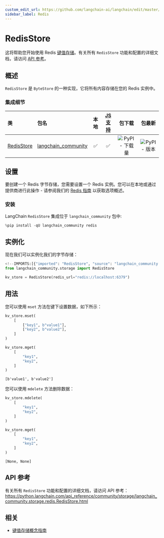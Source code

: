 ```yaml
---
custom_edit_url: https://github.com/langchain-ai/langchain/edit/master/docs/docs/integrations/stores/redis.ipynb
sidebar_label: Redis
---
```

# RedisStore

这将帮助您开始使用 Redis [键值存储](/docs/concepts/#key-value-stores)。有关所有 `RedisStore` 功能和配置的详细文档，请访问 [API 参考](https://python.langchain.com/api_reference/community/storage/langchain_community.storage.redis.RedisStore.html)。

## 概述

`RedisStore` 是 `ByteStore` 的一种实现，它将所有内容存储在您的 Redis 实例中。

### 集成细节

| 类 | 包名 | 本地 | [JS 支持](https://js.langchain.com/docs/integrations/stores/ioredis_storage) | 包下载 | 包最新 |
| :--- | :--- | :---: | :---: |  :---: | :---: |
| [RedisStore](https://python.langchain.com/api_reference/community/storage/langchain_community.storage.redis.RedisStore.html) | [langchain_community](https://python.langchain.com/api_reference/community/index.html) | ✅ | ✅ | ![PyPI - 下载量](https://img.shields.io/pypi/dm/langchain_community?style=flat-square&label=%20) | ![PyPI - 版本](https://img.shields.io/pypi/v/langchain_community?style=flat-square&label=%20) |

## 设置

要创建一个 Redis 字节存储，您需要设置一个 Redis 实例。您可以在本地或通过提供商进行此操作 - 请参阅我们的 [Redis 指南](/docs/integrations/providers/redis) 以获取选项概述。

### 安装

LangChain `RedisStore` 集成位于 `langchain_community` 包中:


```python
%pip install -qU langchain_community redis
```

## 实例化

现在我们可以实例化我们的字节存储：


```python
<!--IMPORTS:[{"imported": "RedisStore", "source": "langchain_community.storage", "docs": "https://python.langchain.com/api_reference/community/storage/langchain_community.storage.redis.RedisStore.html", "title": "RedisStore"}]-->
from langchain_community.storage import RedisStore

kv_store = RedisStore(redis_url="redis://localhost:6379")
```

## 用法

您可以使用 `mset` 方法在键下设置数据，如下所示：


```python
kv_store.mset(
    [
        ["key1", b"value1"],
        ["key2", b"value2"],
    ]
)

kv_store.mget(
    [
        "key1",
        "key2",
    ]
)
```



```output
[b'value1', b'value2']
```


您可以使用 `mdelete` 方法删除数据：


```python
kv_store.mdelete(
    [
        "key1",
        "key2",
    ]
)

kv_store.mget(
    [
        "key1",
        "key2",
    ]
)
```



```output
[None, None]
```


## API 参考

有关所有 `RedisStore` 功能和配置的详细文档，请访问 API 参考： https://python.langchain.com/api_reference/community/storage/langchain_community.storage.redis.RedisStore.html


## 相关

- [键值存储概念指南](/docs/concepts/#key-value-stores)
